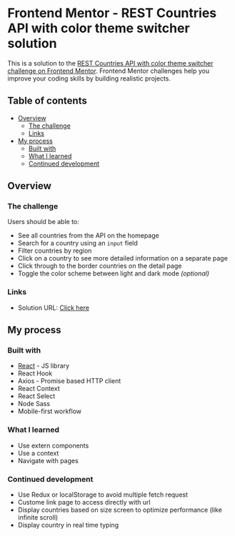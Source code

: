 # Frontend Mentor - REST Countries API with color theme switcher solution

This is a solution to the [REST Countries API with color theme switcher challenge on Frontend Mentor](https://www.frontendmentor.io/challenges/rest-countries-api-with-color-theme-switcher-5cacc469fec04111f7b848ca). Frontend Mentor challenges help you improve your coding skills by building realistic projects. 

## Table of contents

- [Overview](#overview)
  - [The challenge](#the-challenge)
  - [Links](#links)
- [My process](#my-process)
  - [Built with](#built-with)
  - [What I learned](#what-i-learned)
  - [Continued development](#continued-development)

## Overview

### The challenge

Users should be able to:

- See all countries from the API on the homepage
- Search for a country using an `input` field
- Filter countries by region
- Click on a country to see more detailed information on a separate page
- Click through to the border countries on the detail page
- Toggle the color scheme between light and dark mode *(optional)*

### Links

- Solution URL: [Click here](https://elyasthr-search-countries.netlify.app/)

## My process

### Built with

- [React](https://reactjs.org/) - JS library
- React Hook
- Axios - Promise based HTTP client
- React Context
- React Select
- Node Sass
- Mobile-first workflow

### What I learned

- Use extern components
- Use a context 
- Navigate with pages

### Continued development

- Use Redux or localStorage to avoid multiple fetch request
- Custome link page to access directly with url
- Display countries based on size screen to optimize performance (like infinite scroll)
- Display country in real time typing

